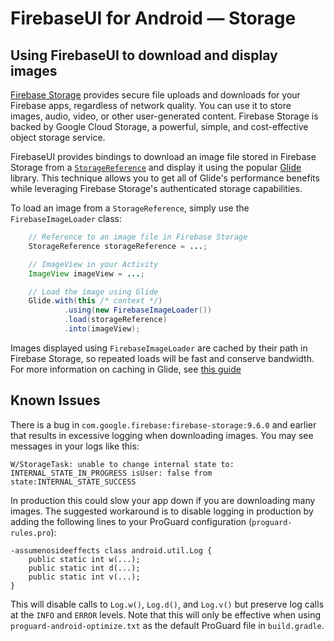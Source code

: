 # FirebaseUI for Android — Storage

## Using FirebaseUI to download and display images

[Firebase Storage](firebase-storage) provides secure file uploads and downloads for your Firebase apps,
regardless of network quality. You can use it to store images, audio, video, or other
user-generated content. Firebase Storage is backed by Google Cloud Storage, a powerful, simple,
and cost-effective object storage service.

FirebaseUI provides bindings to download an image file stored in Firebase Storage
from a [`StorageReference`](storage-reference) and display it using the popular
[Glide](glide) library. This technique allows you to get all of Glide's performance
benefits while leveraging Firebase Storage's authenticated storage capabilities.

To load an image from a `StorageReference`, simply use the `FirebaseImageLoader` class:

```java
    // Reference to an image file in Firebase Storage
    StorageReference storageReference = ...;

    // ImageView in your Activity
    ImageView imageView = ...;

    // Load the image using Glide
    Glide.with(this /* context */)
            .using(new FirebaseImageLoader())
            .load(storageReference)
            .into(imageView);
```

Images displayed using `FirebaseImageLoader` are cached by their path in Firebase Storage, so
repeated loads will be fast and conserve bandwidth. For more information on caching in Glide,
see [this guide](glide-caching)

## Known Issues

There is a bug in `com.google.firebase:firebase-storage:9.6.0` and earlier that results in
excessive logging when downloading images. You may see messages in your logs like this:

```
W/StorageTask: unable to change internal state to: INTERNAL_STATE_IN_PROGRESS isUser: false from state:INTERNAL_STATE_SUCCESS
```

In production this could slow your app down if you are downloading many images. The suggested
workaround is to disable logging in production by adding the following lines to your
ProGuard configuration (`proguard-rules.pro`):

```
-assumenosideeffects class android.util.Log {
    public static int w(...);
    public static int d(...);
    public static int v(...);
}
```

This will disable calls to `Log.w()`, `Log.d()`, and `Log.v()` but preserve log calls at the
`INFO` and `ERROR` levels. Note that this will only be effective when using
`proguard-android-optimize.txt` as the default ProGuard file in `build.gradle`.

[firebase-storage]: https://firebase.google.com/docs/storage/
[glide]: https://github.com/bumptech/glide
[storage-reference]: https://firebase.google.com/docs/reference/android/com/google/firebase/storage/StorageReference
[glide-caching]: https://github.com/bumptech/glide/wiki/Caching-and-Cache-Invalidation
